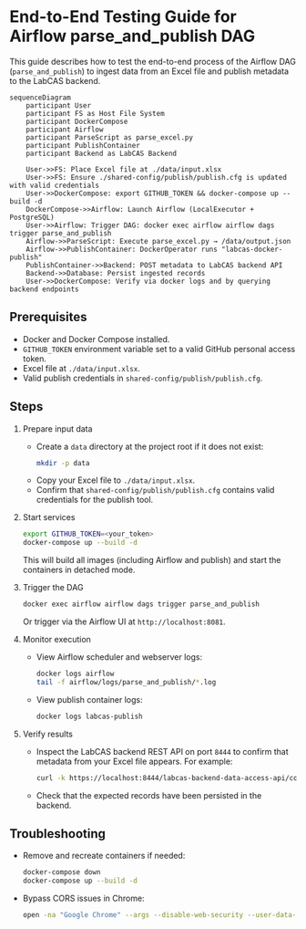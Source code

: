 # End-to-End Testing Guide for Airflow parse_and_publish DAG

This guide describes how to test the end-to-end process of the Airflow DAG (`parse_and_publish`) to ingest data from an Excel file and publish metadata to the LabCAS backend.

```mermaid
sequenceDiagram
    participant User
    participant FS as Host File System
    participant DockerCompose
    participant Airflow
    participant ParseScript as parse_excel.py
    participant PublishContainer
    participant Backend as LabCAS Backend

    User->>FS: Place Excel file at ./data/input.xlsx
    User->>FS: Ensure ./shared-config/publish/publish.cfg is updated with valid credentials
    User->>DockerCompose: export GITHUB_TOKEN && docker-compose up --build -d
    DockerCompose->>Airflow: Launch Airflow (LocalExecutor + PostgreSQL)
    User->>Airflow: Trigger DAG: docker exec airflow airflow dags trigger parse_and_publish
    Airflow->>ParseScript: Execute parse_excel.py → /data/output.json
    Airflow->>PublishContainer: DockerOperator runs "labcas-docker-publish"
    PublishContainer->>Backend: POST metadata to LabCAS backend API
    Backend->>Database: Persist ingested records
    User->>DockerCompose: Verify via docker logs and by querying backend endpoints
```

## Prerequisites

- Docker and Docker Compose installed.
- `GITHUB_TOKEN` environment variable set to a valid GitHub personal access token.
- Excel file at `./data/input.xlsx`.
- Valid publish credentials in `shared-config/publish/publish.cfg`.

## Steps

1. Prepare input data  
   - Create a `data` directory at the project root if it does not exist:  
     ```bash
     mkdir -p data
     ```  
   - Copy your Excel file to `./data/input.xlsx`.  
   - Confirm that `shared-config/publish/publish.cfg` contains valid credentials for the publish tool.

2. Start services  
   ```bash
   export GITHUB_TOKEN=<your_token>
   docker-compose up --build -d
   ```  
   This will build all images (including Airflow and publish) and start the containers in detached mode.

3. Trigger the DAG  
   ```bash
   docker exec airflow airflow dags trigger parse_and_publish
   ```  
   Or trigger via the Airflow UI at `http://localhost:8081`.

4. Monitor execution  
   - View Airflow scheduler and webserver logs:  
     ```bash
     docker logs airflow
     tail -f airflow/logs/parse_and_publish/*.log
     ```  
   - View publish container logs:  
     ```bash
     docker logs labcas-publish
     ```

5. Verify results  
   - Inspect the LabCAS backend REST API on port `8444` to confirm that metadata from your Excel file appears. For example:  
     ```bash
     curl -k https://localhost:8444/labcas-backend-data-access-api/collections
     ```  
   - Check that the expected records have been persisted in the backend.

## Troubleshooting

- Remove and recreate containers if needed:  
  ```bash
  docker-compose down
  docker-compose up --build -d
  ```  
- Bypass CORS issues in Chrome:  
  ```bash
  open -na "Google Chrome" --args --disable-web-security --user-data-dir="/tmp/chrome_dev"
